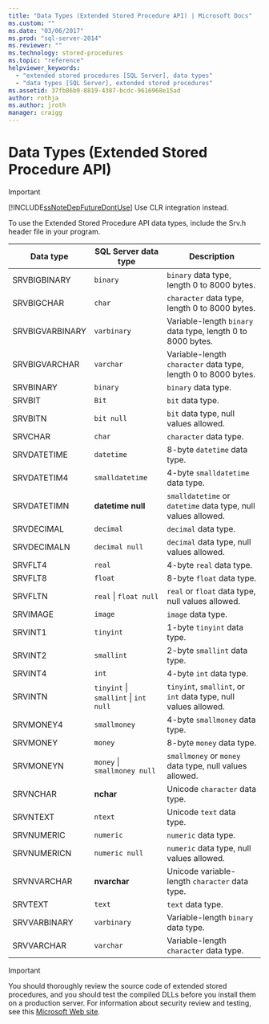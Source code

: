 ```yaml
---
title: "Data Types (Extended Stored Procedure API) | Microsoft Docs"
ms.custom: ""
ms.date: "03/06/2017"
ms.prod: "sql-server-2014"
ms.reviewer: ""
ms.technology: stored-procedures
ms.topic: "reference"
helpviewer_keywords: 
  - "extended stored procedures [SQL Server], data types"
  - "data types [SQL Server], extended stored procedures"
ms.assetid: 37fb86b9-8819-4387-bcdc-9616968e15ad
author: rothja
ms.author: jroth
manager: craigg
---
```

# Data Types (Extended Stored Procedure API)
    
> [!IMPORTANT]  
>  [!INCLUDE[ssNoteDepFutureDontUse](../../includes/ssnotedepfuturedontuse-md.md)] Use CLR integration instead.  
  
 To use the Extended Stored Procedure API data types, include the Srv.h header file in your program.  
  
|Data type|SQL Server data type|Description|  
|---------------|--------------------------|-----------------|  
|SRVBIGBINARY|`binary`|`binary` data type, length 0 to 8000 bytes.|  
|SRVBIGCHAR|`char`|`character` data type, length 0 to 8000 bytes.|  
|SRVBIGVARBINARY|`varbinary`|Variable-length `binary` data type, length 0 to 8000 bytes.|  
|SRVBIGVARCHAR|`varchar`|Variable-length `character` data type, length 0 to 8000 bytes.|  
|SRVBINARY|`binary`|`binary` data type.|  
|SRVBIT|`Bit`|`bit` data type.|  
|SRVBITN|`bit null`|`bit` data type, null values allowed.|  
|SRVCHAR|`char`|`character` data type.|  
|SRVDATETIME|`datetime`|8-byte `datetime` data type.|  
|SRVDATETIM4|`smalldatetime`|4-byte `smalldatetime` data type.|  
|SRVDATETIMN|**datetime null**|`smalldatetime` or `datetime` data type, null values allowed.|  
|SRVDECIMAL|`decimal`|`decimal` data type.|  
|SRVDECIMALN|`decimal null`|`decimal` data type, null values allowed.|  
|SRVFLT4|`real`|4-byte `real` data type.|  
|SRVFLT8|`float`|8-byte `float` data type.|  
|SRVFLTN|`real` &#124; `float null`|`real` or `float` data type, null values allowed.|  
|SRVIMAGE|`image`|`image` data type.|  
|SRVINT1|`tinyint`|1-byte `tinyint` data type.|  
|SRVINT2|`smallint`|2-byte `smallint` data type.|  
|SRVINT4|`int`|4-byte `int` data type.|  
|SRVINTN|`tinyint` &#124; `smallint` &#124; `int null`|`tinyint`, `smallint`, or `int` data type, null values allowed.|  
|SRVMONEY4|`smallmoney`|4-byte `smallmoney` data type.|  
|SRVMONEY|`money`|8-byte `money` data type.|  
|SRVMONEYN|`money` &#124; `smallmoney null`|`smallmoney` or `money` data type, null values allowed.|  
|SRVNCHAR|**nchar**|Unicode `character` data type.|  
|SRVNTEXT|`ntext`|Unicode `text` data type.|  
|SRVNUMERIC|`numeric`|`numeric` data type.|  
|SRVNUMERICN|`numeric null`|`numeric` data type, null values allowed.|  
|SRVNVARCHAR|**nvarchar**|Unicode variable-length `character` data type.|  
|SRVTEXT|`text`|`text` data type.|  
|SRVVARBINARY|`varbinary`|Variable-length `binary` data type.|  
|SRVVARCHAR|`varchar`|Variable-length `character` data type.|  
  
> [!IMPORTANT]  
>  You should thoroughly review the source code of extended stored procedures, and you should test the compiled DLLs before you install them on a production server. For information about security review and testing, see this [Microsoft Web site](http://go.microsoft.com/fwlink/?LinkID=54761&amp;clcid=0x409http://msdn.microsoft.com/security/).  
  
  
